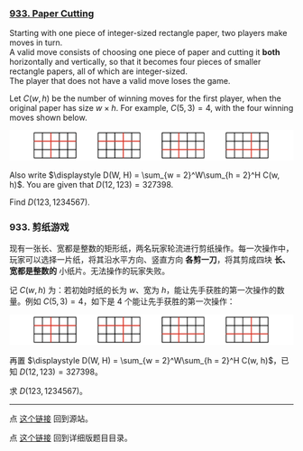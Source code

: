 ### [933. Paper Cutting](https://projecteuler.net/problem=933)

Starting with one piece of integer-sized rectangle paper, two players make moves in turn.  
A valid move consists of choosing one piece of paper and cutting it **both** horizontally and vertically, so that it becomes four pieces of smaller rectangle papers, all of which are integer-sized.  
The player that does not have a valid move loses the game.

Let $C(w, h)$ be the number of winning moves for the first player, when the original paper has size $w \times h$. For example, $C(5,3)=4$, with the four winning moves shown below.

![](images/0933_PaperCutting3.jpg)

Also write $\displaystyle D(W, H) = \sum_{w = 2}^W\sum_{h = 2}^H C(w, h)$. You are given that $D(12, 123) = 327398$.

Find $D(123, 1234567)$.

### 933. 剪纸游戏

现有一张长、宽都是整数的矩形纸，两名玩家轮流进行剪纸操作。每一次操作中，玩家可以选择一片纸，将其沿水平方向、竖直方向 **各剪一刀**，将其剪成四块 **长、宽都是整数的** 小纸片。无法操作的玩家失败。

记 $C(w, h)$ 为：若初始时纸的长为 $w$、宽为 $h$，能让先手获胜的第一次操作的数量。例如 $C(5, 3) = 4$，如下是 $4$ 个能让先手获胜的第一次操作：

![](images/0933_PaperCutting3.jpg)

再置 $\displaystyle D(W, H) = \sum_{w = 2}^W\sum_{h = 2}^H C(w, h)$，已知 $D(12, 123) = 327398$。

求 $D(123, 1234567)$。

---

点 [这个链接](https://fsy-juruo.github.io/pe-chinese-translation/) 回到源站。

点 [这个链接](https://fsy-juruo.github.io/pe-chinese-translation/detailed_content_archives.html) 回到详细版题目目录。